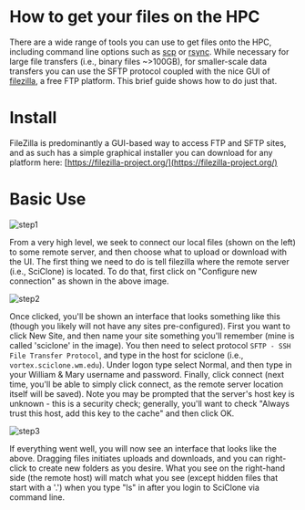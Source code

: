 # How to get your files on the HPC
There are a wide range of tools you can use to get files onto the HPC, including command line options such as [scp](https://haydenjames.io/linux-securely-copy-files-using-scp/) or [rsync](https://www.samba.org/rsync/).  While necessary for large file transfers (i.e., binary files ~>100GB), for smaller-scale data transfers you can use the SFTP protocol coupled with the nice GUI of [filezilla](https://filezilla-project.org/), a free FTP platform.  This brief guide shows how to do just that.

# Install
FileZilla is predominantly a GUI-based way to access FTP and SFTP sites, and as such has a simple graphical installer you can download for any platform here:
    [https://filezilla-project.org/](https://filezilla-project.org/)

# Basic Use

![step1](https://user-images.githubusercontent.com/7882645/190205224-068f3893-07a9-4bf5-8165-9e61e248266e.png)

From a very high level, we seek to connect our local files (shown on the left) to some remote server, and then choose what to upload or download with the UI.  The first thing we need to do is tell filezilla where the remote server (i.e., SciClone) is located.  To do that, first click on "Configure new connection" as shown in the above image.

![step2](https://user-images.githubusercontent.com/7882645/190205264-be9bdf45-cf4b-4d09-90ca-3de70e33f77c.png)

Once clicked, you'll be shown an interface that looks something like this (though you likely will not have any sites pre-configured).  First you want to click New Site, and then name your site something you'll remember (mine is called 'sciclone' in the image).  You then need to select protocol `SFTP - SSH File Transfer Protocol`, and type in the host for sciclone (i.e., `vortex.sciclone.wm.edu`).  Under logon type select Normal, and then type in your William & Mary username and password.  Finally, click connect (next time, you'll be able to simply click connect, as the remote server location itself will be saved).  Note you may be prompted that the server's host key is unknown - this is a security check; generally, you'll want to check "Always trust this host, add this key to the cache" and then click OK.

![step3](https://user-images.githubusercontent.com/7882645/190205296-529fe01c-84dc-4349-a825-9b31f51d4b9b.png)

If everything went well, you will now see an interface that looks like the above.  Dragging files initiates uploads and downloads, and you can right-click to create new folders as you desire.  What you see on the right-hand side (the remote host) will match what you see (except hidden files that start with a '.') when you type "ls" in after you login to SciClone via command line.
